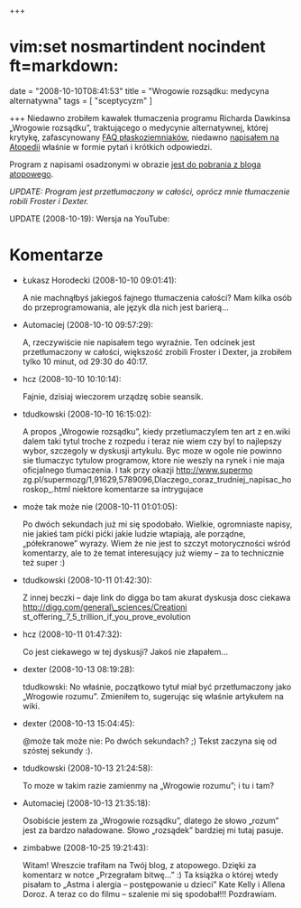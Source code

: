 +++
# vim:set nosmartindent nocindent ft=markdown:
date = "2008-10-10T08:41:53"
title = "Wrogowie rozsądku: medycyna alternatywna"
tags = [ "sceptycyzm" ]

+++
Niedawno zrobiłem kawałek tłumaczenia programu Richarda Dawkinsa „Wrogowie
rozsądku”, traktującego o medycynie alternatywnej, której krytykę, zafascynowany
[FAQ płaskoziemniaków](/2008/08/18/swiat-plaskiej-ziemi/), niedawno [napisałem
na Atopedii](http://tnij.org/alternat) właśnie w formie pytań i krótkich
odpowiedzi.

Program z napisami osadzonymi w obrazie [jest do pobrania z bloga
atopowego](http://blog.atopowe.pl/2008/10/08/richard-dawkins-wrogowie-rozsadku-enemies-of-reason/).

_UPDATE: Program jest przetłumaczony w całości, oprócz mnie tłumaczenie robili
Froster i Dexter._

UPDATE (2008-10-19): Wersja na YouTube:

# Komentarze

* Łukasz Horodecki (2008-10-10 09:01:41): <p>A nie machnąłbyś jakiegoś fajnego
  tłumaczenia całości? Mam kilka osób do przeprogramowania, ale język dla nich
  jest barierą...</p>
* Automaciej (2008-10-10 09:57:29): <p>A, rzeczywiście nie napisałem tego
  wyraźnie. Ten odcinek jest przetłumaczony w całości, większość zrobili Froster
  i Dexter, ja zrobiłem tylko 10 minut, od 29:30 do 40:17.</p>
* hcz (2008-10-10 10:10:14): <p>Fajnie, dzisiaj wieczorem urządzę sobie
  seansik.</p>
* tdudkowski (2008-10-10 16:15:02): <p>A propos &#8222;Wrogowie rozsądku&#8221;,
  kiedy przetlumaczylem ten art z en.wiki dalem taki tytul troche z rozpedu i
  teraz nie wiem czy byl to najlepszy wybor, szczegoly w dyskusji artykulu. Byc
  moze w ogole nie powinno sie tlumaczyc tytulow programow, ktore nie weszly na
  rynek i nie maja oficjalnego tlumaczenia. I tak przy okazji http://www.supermo
  zg.pl/supermozg/1,91629,5789096,Dlaczego\_coraz\_trudniej\_napisac\_horoskop\_.html
  niektore komentarze sa intrygujace</p>
* może tak może nie (2008-10-11 01:01:05): <p>Po dwóch sekundach już mi się
  spodobało. Wielkie, ogromniaste napisy, nie jakieś tam pićki pićki jakie
  ludzie wtapiają, ale porządne, &#8222;półekranowe&#8221; wyrazy. Wiem że nie
  jest to szczyt motoryczności wśród komentarzy, ale to że temat interesujący
  już wiemy &#8211; za to technicznie też super :)</p>
* tdudkowski (2008-10-11 01:42:30): <p>Z innej beczki &#8211; daje link do digga
  bo tam akurat dyskusja dosc ciekawa http://digg.com/general\_sciences/Creationi
  st\_offering\_7\_5\_trillion\_if\_you\_prove\_evolution</p>
* hcz (2008-10-11 01:47:32): <p>Co jest ciekawego w tej dyskusji? Jakoś nie
  złapałem&#8230;</p>
* dexter (2008-10-13 08:19:28): <p>tdudkowski: No właśnie, początkowo tytuł miał
  być przetłumaczony jako &#8222;Wrogowie rozumu&#8221;. Zmieniłem to, sugerując
  się właśnie artykułem na wiki.</p>
* dexter (2008-10-13 15:04:45): <p>@może tak może nie: Po dwóch sekundach? ;)
  Tekst zaczyna się od szóstej sekundy :).</p>
* tdudkowski (2008-10-13 21:24:58): <p>To moze w takim razie zamienmy na
  &#8222;Wrogowie rozumu&#8221;; i tu i tam?</p>
* Automaciej (2008-10-13 21:35:18): <p>Osobiście jestem za „Wrogowie rozsądku”,
  dlatego że słowo „rozum” jest za bardzo naładowane. Słowo „rozsądek” bardziej
  mi tutaj pasuje.</p>
* zimbabwe (2008-10-25 19:21:43): <p>Witam! Wreszcie trafiłam na Twój blog, z
  atopowego. Dzięki za komentarz w notce &#8222;Przegrałam bitwę...&#8221; :) Ta
  książka o której wtedy pisałam to &#8222;Astma i alergia &#8211; postępowanie
  u dzieci&#8221; Kate Kelly i Allena Doroz. A teraz co do filmu &#8211;
  szalenie mi się spodobał!!! Pozdrawiam.</p>
